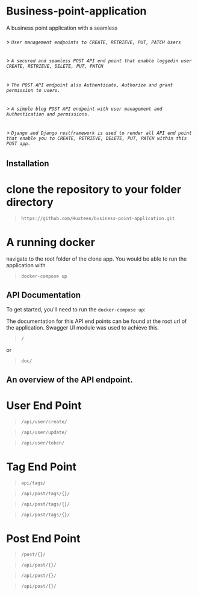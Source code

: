 # Business-point-application
A business point application with a seamless
###### > `User management endpoints to CREATE, RETRIEVE, PUT, PATCH Users`
###### > `A secured and seamless POST API end point that enable loggedin user CREATE, RETRIEVE, DELETE, PUT, PATCH `
###### > `The POST API endpoint also Authenticate, Authorize and grant permission to users.`
###### > `A simple blog POST API endpoint with user management and Authentication and permissions.`
###### > `Django and Django restframework is used to render all API end point that enable you to CREATE, RETRIEVE, DELETE, PUT, PATCH within this POST app.`

## Installation

# clone the repository to your folder directory

> `https://github.com/Huxteen/business-point-application.git`

# A running docker

navigate to the root folder of the clone app.
You would be able to run the application with

> `docker-compose up`

## API Documentation

To get started, you'll need to run the `docker-compose up`:

The documentation for this API end points can be found at the root url of the application. Swagger UI module was used to achieve this.

> `/`

or 

> `doc/`


## An overview of the API endpoint.

# User End Point
  > `/api/user/create/`

  > `/api/user/update/`

  > `/api/user/token/`

# Tag End Point
  > `api/tags/`

  > `/api/post/tags/{}/`

  > `/api/post/tags/{}/`

  > `/api/post/tags/{}/`

# Post End Point
  > `/post/{}/`

  > `/api/post/{}/`

  > `/api/post/{}/`

  > `/api/post/{}/`


